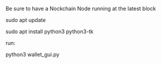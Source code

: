 Be sure to have a Nockchain Node running at the latest block

sudo apt update

sudo apt install python3 python3-tk


run:

python3 wallet_gui.py
